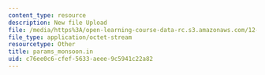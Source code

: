 ```yaml
---
content_type: resource
description: New file Upload
file: /media/https%3A/open-learning-course-data-rc.s3.amazonaws.com/12-811-tropical-meteorology-spring-2011/c76ee0c6cfef5633aeee9c5941c22a82_params_monsoon.in
file_type: application/octet-stream
resourcetype: Other
title: params_monsoon.in
uid: c76ee0c6-cfef-5633-aeee-9c5941c22a82
---
```

